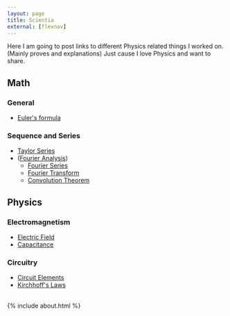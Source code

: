 ```yaml
---
layout: page
title: Scientia
external: [flexnav]
---
```


Here I am going to post links to different Physics related things I worked on. (Mainly proves and explanations) Just cause I love Physics and want to share.

## Math

### General

* [Euler's formula](/scientia/math/eulers-formula)

### Sequence and Series
* [Taylor Series](/scientia/math/taylor-series)
* ([Fourier Analysis](http://en.wikipedia.org/wiki/Fourier_analysis))
  * [Fourier Series](/scientia/math/fourier-series)
  * [Fourier Transform](/scientia/math/fourier-transform)
  * [Convolution Theorem](/scientia/math/convolution)

<!--
### Calculus

#### Derivative Proofs

#### Integral Proofs

#### Vector Mathematics
  * [Del](/scientia/math/calculus/del)
  * Gradient
  * Divergence
  * Curl
-->

## Physics

<!-- ### Classical mechanics

#### Kinematics

#### Forces

#### Work & Energy

### Fluid Dynamics

### Solid Dynamics

### Thermodynamics

* Zeroth law
* First law
* Second law
* Third law-->

### Electromagnetism

* [Electric Field](/scientia/physics/eandm/electric-field)
* [Capacitance](/scientia/physics/eandm/capacitance)

### Circuitry

* [Circuit Elements](/scientia/physics/circuitry/circuit-elements)
* [Kirchhoff's Laws](/scientia/physics/circuitry/kirchhoffs-laws)

<!--#### Optics

### Relativity

* [Special Relativity](/scientia/physics/relativity/special)
* [General Relativity](/scientia/physics/relativity/general)

### Quantum mechanics

## Astronomy

* Kepler's laws of planetary motion-->

<br />
{% include about.html %}
